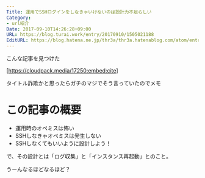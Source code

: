 ```yaml
---
Title: 運用でSSHログインをしなきゃいけないのは設計力不足らしい
Category:
- url紹介
Date: 2017-09-10T14:26:28+09:00
URL: https://blog.turai.work/entry/20170910/1505021188
EditURL: https://blog.hatena.ne.jp/thr3a/thr3a.hatenablog.com/atom/entry/8599973812296646302
---
```


こんな記事を見つけた

[https://cloudpack.media/17250:embed:cite]

タイトル詐欺かと思ったらガチのマジでそう言っていたのでメモ

# この記事の概要

- 運用時のオペミスは怖い
- SSHしなきゃオペミスは発生しない
- SSHしなくてもいいように設計しよう！

で、その設計とは「ログ収集」と「インスタンス再起動」とのこと。

うーんなるほどなるほど？
